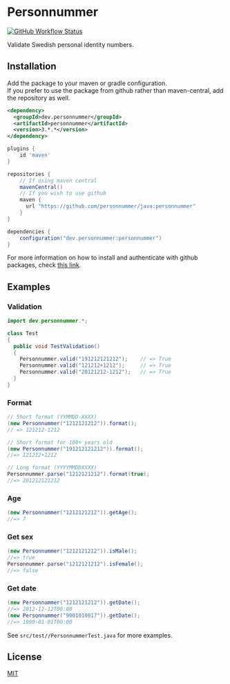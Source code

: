 # Personnummer

[![GitHub Workflow Status](https://img.shields.io/github/workflow/status/personnummer/java/Test)](https://github.com/personnummer/java/actions)

Validate Swedish personal identity numbers.

## Installation

Add the package to your maven or gradle configuration.  
If you prefer to use the package from github rather than maven-central,
add the repository as well.

```xml
<dependency>
  <groupId>dev.personnummer</groupId>
  <artifactId>personnummer</artifactId>
  <version>3.*.*</version>
</dependency> 
```

```groovy
plugins {
    id 'maven'
}

repositories {
    // If using maven central
    mavenCentral()
    // If you wish to use github
    maven {
      url "https://github.com/personnummer/java:personnummer"
    }
}

dependencies {
    configuration("dev.personnummer:personnummer")
}
```

For more information on how to install and authenticate with github packages, check [this link](https://help.github.com/en/packages/using-github-packages-with-your-projects-ecosystem/configuring-apache-maven-for-use-with-github-packages).

## Examples

### Validation

```java
import dev.personnummer.*;

class Test 
{
  public void TestValidation() 
  {
    Personnummer.valid("191212121212");    // => True
    Personnummer.valid("121212+1212");     // => True
    Personnummer.valid("20121212-1212");   // => True
  }
}
```

### Format

```java
// Short format (YYMMDD-XXXX)
(new Personnummer("1212121212")).format();
// => 121212-1212

// Short format for 100+ years old
(new Personnummer("191212121212")).format();
//=> 121212+1212

// Long format (YYYYMMDDXXXX)
Personnummer.parse("1212121212").format(true);
//=> 201212121212
```

### Age

```java
(new Personnummer("1212121212")).getAge();
//=> 7
```

### Get sex

```java
(new Personnummer("1212121212")).isMale();
//=> true
Personnummer.parse("1212121212").isFemale();
//=> false
```

### Get date

```java
(new Personnummer("1212121212")).getDate();
//=> 2012-12-12T00:00
(new Personnummer("9001010017")).getDate();
//=> 1990-01-01T00:00
```

See `src/test//PersonnummerTest.java` for more examples.

## License

[MIT](https://github.com/personnummer/java/blob/master/LICENSE)
